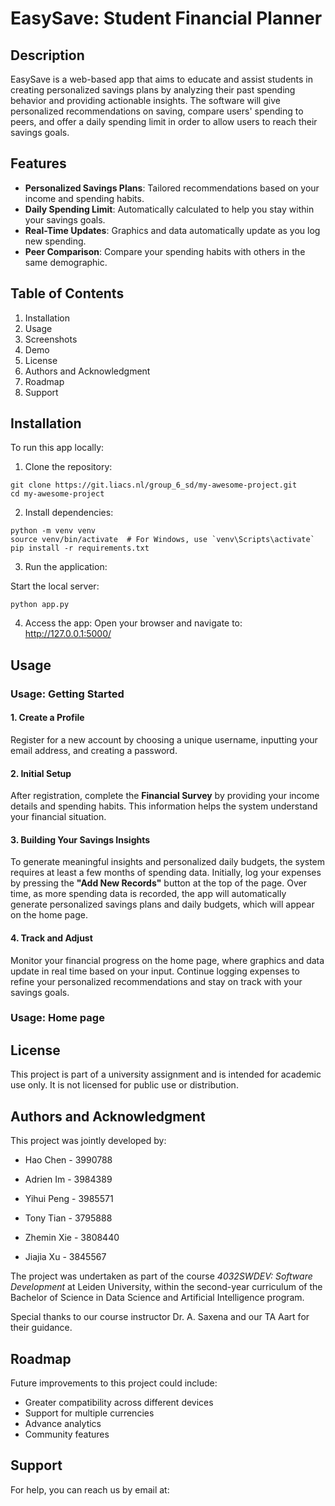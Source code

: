# EasySave: Student Financial Planner


## Description

EasySave is a web-based app that aims to educate and assist students in creating personalized savings plans by analyzing their past spending behavior and providing actionable insights. The software will give personalized recommendations on saving, compare users' spending to peers, and offer a daily spending limit in order to allow users to reach their savings goals.

## Features
- **Personalized Savings Plans**: Tailored recommendations based on your income and spending habits.
- **Daily Spending Limit**: Automatically calculated to help you stay within your savings goals.
- **Real-Time Updates**: Graphics and data automatically update as you log new spending.
- **Peer Comparison**: Compare your spending habits with others in the same demographic.


## Table of Contents

1. Installation
2. Usage
3. Screenshots
4. Demo
5. License
6. Authors and Acknowledgment
7. Roadmap
8. Support

## Installation
To run this app locally:

1. Clone the repository:

```
git clone https://git.liacs.nl/group_6_sd/my-awesome-project.git
cd my-awesome-project
```

2. Install dependencies:

```
python -m venv venv
source venv/bin/activate  # For Windows, use `venv\Scripts\activate`
pip install -r requirements.txt
```

3. Run the application:

Start the local server:
```
python app.py
```

4. Access the app:
Open your browser and navigate to:
http://127.0.0.1:5000/



## Usage 

### Usage: Getting Started

#### 1. Create a Profile  
Register for a new account by choosing a unique username, inputting your email address, and creating a password.  
#### 2. Initial Setup  
After registration, complete the **Financial Survey** by providing your income details and spending habits. This information helps the system understand your financial situation.  
#### 3. Building Your Savings Insights  
To generate meaningful insights and personalized daily budgets, the system requires at least a few months of spending data. Initially, log your expenses by pressing the **"Add New Records"** button at the top of the page. Over time, as more spending data is recorded, the app will automatically generate personalized savings plans and daily budgets, which will appear on the home page.  
#### 4. Track and Adjust  
Monitor your financial progress on the home page, where graphics and data update in real time based on your input. Continue logging expenses to refine your personalized recommendations and stay on track with your savings goals.  

### Usage: Home page


## License 
This project is part of a university assignment and is intended for academic use only. It is not licensed for public use or distribution.

## Authors and Acknowledgment
This project was jointly developed by: 

- Hao Chen - 3990788

- Adrien Im - 3984389

- Yihui Peng - 3985571

- Tony Tian - 3795888

- Zhemin Xie - 3808440

- Jiajia Xu - 3845567

The project was undertaken as part of the course *4032SWDEV: Software Development* at Leiden University, 
within the second-year curriculum of the Bachelor of Science in Data Science and Artificial Intelligence program.

Special thanks to our course instructor Dr. A. Saxena and our TA Aart for their guidance.

## Roadmap
Future improvements to this project could include:
- Greater compatibility across different devices
- Support for multiple currencies
- Advance analytics
- Community features

## Support
For help, you can reach us by email at: